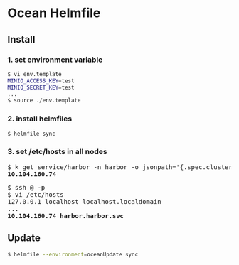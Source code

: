 # Ocean Helmfile

## Install
### 1. set environment variable
```bash
$ vi env.template
MINIO_ACCESS_KEY=test
MINIO_SECRET_KEY=test
...
$ source ./env.template
```

### 2. install helmfiles
```bash
$ helmfile sync
```

### 3. set /etc/hosts in all nodes
<pre>
$ k get service/harbor -n harbor -o jsonpath='{.spec.clusterIP}'
<b>10.104.160.74</b>
</pre>

<pre>
$ ssh <YOUR NODE USER>@<YOUR NODE IP> -p <YOUR NODE PORT>
$ vi /etc/hosts
127.0.0.1 localhost localhost.localdomain
...
<b>10.104.160.74 harbor.harbor.svc</b>
</pre>

## Update
```bash
$ helmfile --environment=oceanUpdate sync
```
